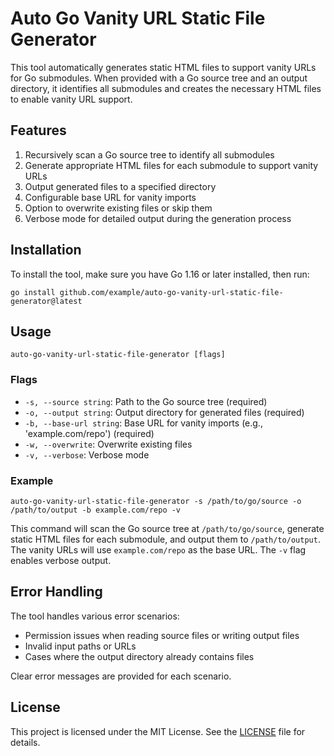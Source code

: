 # Auto Go Vanity URL Static File Generator

This tool automatically generates static HTML files to support vanity URLs for Go submodules. When provided with a Go source tree and an output directory, it identifies all submodules and creates the necessary HTML files to enable vanity URL support.

## Features

1. Recursively scan a Go source tree to identify all submodules
2. Generate appropriate HTML files for each submodule to support vanity URLs
3. Output generated files to a specified directory
4. Configurable base URL for vanity imports
5. Option to overwrite existing files or skip them
6. Verbose mode for detailed output during the generation process

## Installation

To install the tool, make sure you have Go 1.16 or later installed, then run:

```
go install github.com/example/auto-go-vanity-url-static-file-generator@latest
```

## Usage

```
auto-go-vanity-url-static-file-generator [flags]
```

### Flags

- `-s, --source string`: Path to the Go source tree (required)
- `-o, --output string`: Output directory for generated files (required)
- `-b, --base-url string`: Base URL for vanity imports (e.g., 'example.com/repo') (required)
- `-w, --overwrite`: Overwrite existing files
- `-v, --verbose`: Verbose mode

### Example

```
auto-go-vanity-url-static-file-generator -s /path/to/go/source -o /path/to/output -b example.com/repo -v
```

This command will scan the Go source tree at `/path/to/go/source`, generate static HTML files for each submodule, and output them to `/path/to/output`. The vanity URLs will use `example.com/repo` as the base URL. The `-v` flag enables verbose output.

## Error Handling

The tool handles various error scenarios:

- Permission issues when reading source files or writing output files
- Invalid input paths or URLs
- Cases where the output directory already contains files

Clear error messages are provided for each scenario.

## License

This project is licensed under the MIT License. See the [LICENSE](LICENSE) file for details.

